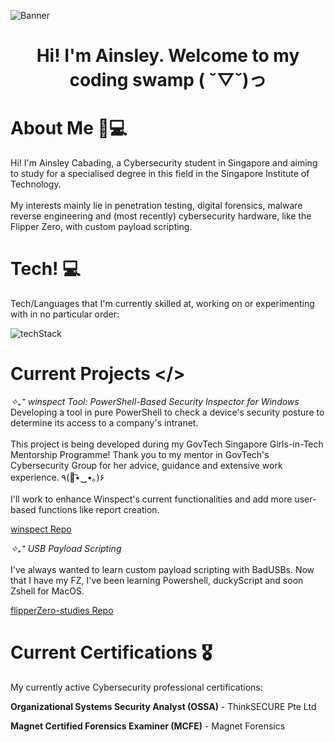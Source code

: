 ![Banner](https://github.com/aenslei/aenslei/assets/120321170/d514d879-27ab-41b3-aee5-cc15271a85b2)

<h1 align="center">Hi! I'm Ainsley. Welcome to my coding swamp ( ˘▽˘)っ</h1>

# About Me 📝💻
Hi! I'm Ainsley Cabading, a Cybersecurity student in Singapore and aiming to study for a specialised degree in this field in the Singapore Institute of Technology.<br/><br/>
My interests mainly lie in penetration testing, digital forensics, malware reverse engineering and (most recently) cybersecurity hardware, like the Flipper Zero, with custom payload scripting.

# Tech! 💻
Tech/Languages that I'm currently skilled at, working on or experimenting with in no particular order:

![techStack](https://github.com/aenslei/aenslei/assets/120321170/186642ac-3d6a-4b4f-9a73-e9008a3020a1)

# Current Projects </>
_✧₊⁺ winspect Tool: PowerShell-Based Security Inspector for Windows_ <br/>
Developing a tool in pure PowerShell to check a device's security posture to determine its access to a company's intranet. <br/><br/>
This project is being developed during my GovTech Singapore Girls-in-Tech Mentorship Programme! Thank you to my mentor in GovTech's Cybersecurity Group for her advice, guidance and extensive work experience. ٩(｡͡•‿•｡)۶ <br/><br/>
I'll work to enhance Winspect's current functionalities and add more user-based functions like report creation. <br/>

[winspect Repo](https://github.com/aenslei/winspect)

_✧₊⁺ USB Payload Scripting_ <br/><br/>
I've always wanted to learn custom payload scripting with BadUSBs. Now that I have my FZ, I've been learning Powershell, duckyScript and soon Zshell for MacOS.

[flipperZero-studies Repo](https://github.com/aenslei/flipperZero-studies)

# Current Certifications 🎖
My currently active Cybersecurity professional certifications:

**Organizational Systems Security Analyst (OSSA)** - ThinkSECURE Pte Ltd

**Magnet Certified Forensics Examiner (MCFE)** - Magnet Forensics
